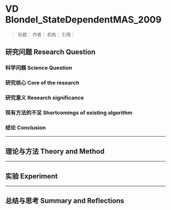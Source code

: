 # VD Blondel_StateDependentMAS_2009

> 标题：
> 作者：
> 机构：
> 引用：

## 研究问题 Research Question

### 科学问题 Science Question



### 研究核心 Core of the research



### 研究意义 Research significance



### 现有方法的不足 Shortcomings of existing algorithm



### 结论 Conclusion



---

## 理论与方法 Theory and Method



---

## 实验 Experiment



---

## 总结与思考 Summary and Reflections

